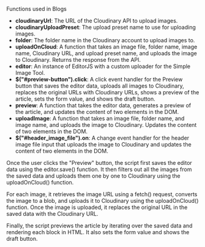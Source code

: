 Functions used in Blogs

- **cloudinaryUrl**: The URL of the Cloudinary API to upload images.
- **cloudinaryUploadPreset**: The upload preset name to use for uploading images.
- **folder**: The folder name in the Cloudinary account to upload images to.
- **uploadOnCloud**: A function that takes an image file, folder name, image name, Cloudinary URL, and upload preset name, and uploads the image to Cloudinary. Returns the response from the API.
- **editor**: An instance of EditorJS with a custom uploader for the Simple Image Tool.
- **$("#preview-button").click**: A click event handler for the Preview button that saves the editor data, uploads all images to Cloudinary, replaces the original URLs with Cloudinary URLs, shows a preview of the article, sets the form value, and shows the draft button.
- **preview**: A function that takes the editor data, generates a preview of the article, and updates the content of two elements in the DOM.
- **uploadImage**: A function that takes an image file, folder name, and image name, and uploads the image to Cloudinary. Updates the content of two elements in the DOM.
- **$("#header_image_file").on**: A change event handler for the header image file input that uploads the image to Cloudinary and updates the content of two elements in the DOM.

Once the user clicks the "Preview" button, the script first saves the editor data using the editor.save() function. It then filters out all the images from the saved data and uploads them one by one to Cloudinary using the uploadOnCloud() function.

For each image, it retrieves the image URL using a fetch() request, converts the image to a blob, and uploads it to Cloudinary using the uploadOnCloud() function. Once the image is uploaded, it replaces the original URL in the saved data with the Cloudinary URL.

Finally, the script previews the article by iterating over the saved data and rendering each block in HTML. It also sets the form value and shows the draft button.

